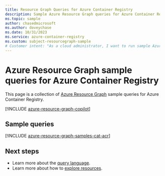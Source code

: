 ```yaml
---
title: Resource Graph Queries for Azure Container Registry
description: Sample Azure Resource Graph queries for Azure Container Registry using resource types and tables to access related resources and properties.
ms.topic: sample
author: chasedmicrosoft
ms.author: doveychase
ms.date: 10/31/2023
ms.service: azure-container-registry
ms.custom: subject-resourcegraph-sample
# Customer intent: "As a cloud administrator, I want to run sample Azure Resource Graph queries for Azure Container Registry, so that I can efficiently access and analyze related resources and properties."
---
```

# Azure Resource Graph sample queries for Azure Container Registry

This page is a collection of [Azure Resource Graph](/azure/governance/resource-graph/overview) sample queries for Azure Container Registry.

[!INCLUDE [azure-resource-graph-copilot](~/reusable-content/ce-skilling/azure/includes/azure-resource-graph-copilot.md)]

## Sample queries

[!INCLUDE [azure-resource-graph-samples-cat-acr](./includes/azure-container-registry.md)]

## Next steps

- Learn more about the [query language](/azure/governance/resource-graph/concepts/query-language).
- Learn more about how to [explore resources](/azure/governance/resource-graph/concepts/explore-resources).
